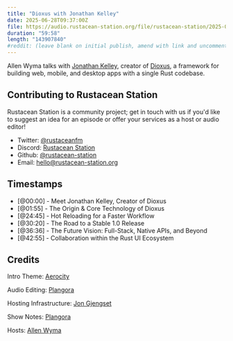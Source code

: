 ```yaml
---
title: "Dioxus with Jonathan Kelley"
date: 2025-06-28T09:37:00Z
file: https://audio.rustacean-station.org/file/rustacean-station/2025-06-28-jonathan-kelley.mp3
duration: "59:58"
length: "143907840"
#reddit: (leave blank on initial publish, amend with link and uncomment this line after Reddit thread has been posted)
---
```


Allen Wyma talks with [Jonathan Kelley](https://jonathan-kelley.com/), creator of [Dioxus](https://dioxuslabs.com/), a framework for building web, mobile, and desktop apps with a single Rust codebase.

## Contributing to Rustacean Station

Rustacean Station is a community project; get in touch with us if you'd like to suggest an idea for an episode or offer your services as a host or audio editor!

- Twitter: [@rustaceanfm](https://twitter.com/rustaceanfm)
- Discord: [Rustacean Station](https://discord.gg/cHc3Gyc)
- Github: [@rustacean-station](https://github.com/rustacean-station/)
- Email: [hello@rustacean-station.org](mailto:hello@rustacean-station.org)

## Timestamps
- [@00:00] - Meet Jonathan Kelley, Creator of Dioxus
- [@01:55] - The Origin & Core Technology of Dioxus
- [@24:45] - Hot Reloading for a Faster Workflow
- [@30:20] - The Road to a Stable 1.0 Release
- [@36:36] - The Future Vision: Full-Stack, Native APIs, and Beyond
- [@42:55] - Collaboration within the Rust UI Ecosystem

## Credits
Intro Theme: [Aerocity](https://twitter.com/AerocityMusic)

Audio Editing: [Plangora](https://twitter.com/plangora)

Hosting Infrastructure: [Jon Gjengset](https://thesquareplanet.com/)

Show Notes: [Plangora](https://twitter.com/plangora)

Hosts: [Allen Wyma](https://twitter.com/allenwyma)
